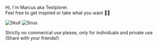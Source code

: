 Hi, I´m Marcus aka Textplorer.<br>
Feel free to get inspired or take what you want 👍🏻

![Skull](https://github.com/Textplorer/Textplorer/assets/153381709/72af75ae-8241-4b84-949a-b6be6aecb855) ![Snus](https://github.com/Textplorer/Textplorer/assets/153381709/aad08ec6-97ee-4f82-b874-4420466f1114)
<br>

Strictly no commerical use please, only for individuals and private use (Share with your friends!)


